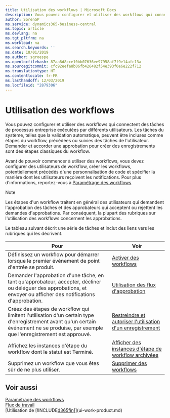 ```yaml
---
title: Utilisation des workflows | Microsoft Docs
description: Vous pouvez configurer et utiliser des workflows qui connectent des tâches de processus entreprise exécutées par différents utilisateurs. Les tâches du système, telles que la validation automatique, peuvent être incluses comme étapes du workflow, précédées ou suivies des tâches de l'utilisateur. Demander et accorder une approbation pour créer des enregistrements sont des étapes classiques du workflow.
author: SorenGP
ms.service: dynamics365-business-central
ms.topic: article
ms.devlang: na
ms.tgt_pltfrm: na
ms.workload: na
ms.search.keywords: ''
ms.date: 10/01/2019
ms.author: sgroespe
ms.openlocfilehash: 87aa8d8cce10bb07636ee97958af7f9e14afc13a
ms.sourcegitcommit: cfc92eefa8b06fb426482f54e393f0e6e222f712
ms.translationtype: HT
ms.contentlocale: fr-FR
ms.lasthandoff: 12/03/2019
ms.locfileid: "2879306"
---
```

# <a name="using-workflows"></a>Utilisation des workflows
Vous pouvez configurer et utiliser des workflows qui connectent des tâches de processus entreprise exécutées par différents utilisateurs. Les tâches du système, telles que la validation automatique, peuvent être incluses comme étapes du workflow, précédées ou suivies des tâches de l'utilisateur. Demander et accorder une approbation pour créer des enregistrements sont des étapes classiques du workflow.  

 Avant de pouvoir commencer à utiliser des workflows, vous devez configurer des utilisateurs de workflow, créer les workflows, potentiellement précédés d'une personnalisation de code et spécifier la manière dont les utilisateurs reçoivent les notifications. Pour plus d'informations, reportez-vous à [Paramétrage des workflows](across-set-up-workflows.md).  

> [!NOTE]  
>  Les étapes d'un workflow traitent en général des utilisateurs qui demandent l'approbation des tâches et des approbateurs qui acceptent ou rejettent les demandes d'approbations. Par conséquent, la plupart des rubriques sur l'utilisation des workflows concernent les approbations.  

 Le tableau suivant décrit une série de tâches et inclut des liens vers les rubriques qui les décrivent.  

|**Pour**|**Voir**|  
|------------|-------------|  
|Définissez un workflow pour démarrer lorsque le premier événement de point d'entrée se produit.|[Activer des workflows](across-how-to-enable-workflows.md)|  
|Demander l'approbation d'une tâche, en tant qu'approbateur, accepter, décliner ou déléguer des approbations, et envoyer ou afficher des notifications d'approbation.|[Utilisation des flux d'approbation](across-how-use-approval-workflows.md)|  
|Créez des étapes de workflow qui limitent l'utilisation d'un certain type d'enregistrement avant qu'un certain événement ne se produise, par exemple que l'enregistrement est approuvé.|[Restreindre et autoriser l'utilisation d'un enregistrement](across-how-to-restrict-and-allow-usage-of-a-record.md)|  
|Affichez les instances d'étape du workflow dont le statut est Terminé.|[Afficher des instances d'étape de workflow archivées](across-how-to-view-archived-workflow-step-instances.md)|  
|Supprimez un workflow que vous êtes sûr de ne plus utiliser.|[Supprimer des workflows](across-how-to-delete-workflows.md)|  

## <a name="see-also"></a>Voir aussi  
[Paramétrage des workflows](across-set-up-workflows.md)   
[Flux de travail](across-workflow.md)   
[Utilisation de [!INCLUDE[d365fin](includes/d365fin_md.md)]](ui-work-product.md)
